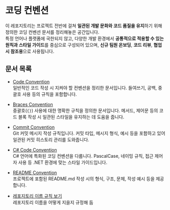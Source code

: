 # 코딩 컨벤션

이 레포지토리는 프로젝트 전반에 걸쳐 **일관된 개발 문화와 코드 품질을 유지**하기 위해 정의한 코딩 컨벤션 문서를 정리해놓은 공간입니다.  
특정 언어나 플랫폼에 국한되지 않고, 다양한 개발 환경에서 **공통적으로 적용할 수 있는 원칙과 스타일 가이드**를 중심으로 구성되어 있으며, **신규 팀원 온보딩**, **코드 리뷰**, **협업 시 참조용**으로 사용됩니다.

## 문서 목록

- [Code Convention](./code-convention.md)  
  일반적인 코드 작성 시 지켜야 할 컨벤션을 정리한 문서입니다. 들여쓰기, 공백, 중괄호 사용 등의 규칙을 포함합니다.

- [Braces Convention](./braces-convention.md)  
  중괄호(`{}`) 사용에 대한 명확한 규칙을 정의한 문서입니다. 메서드, 제어문 등의 코드 블록 작성 시 일관된 스타일을 유지하는 데 도움을 줍니다.

- [Commit Convention](./commit-convention.md)  
  Git 커밋 메시지 작성 규칙입니다. 커밋 타입, 메시지 형식, 예시 등을 포함하고 있어 일관된 커밋 히스토리 관리를 도와줍니다.

- [C# Code Convention](./csharp-code-convention.md)  
  C# 언어에 특화된 코딩 컨벤션을 다룹니다. PascalCase, 네이밍 규칙, 접근 제어자 사용 등 .NET 환경에 맞는 스타일 가이드입니다.

- [README Convention](./readme-convention.md)  
  프로젝트에 포함된 README.md 작성 시의 형식, 구조, 문체, 작성 예시 등을 제공합니다.

- [레포지토리 이름 규칙 보기](./repo-name-convention.md)  
  레포지토리 이름을 어떻게 지을지 규정해 둠
